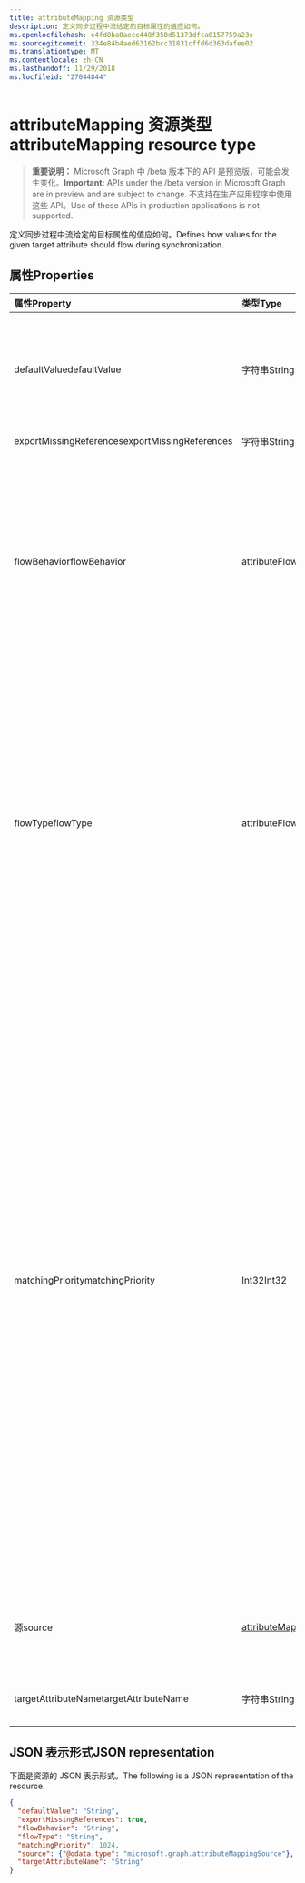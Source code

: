 ```yaml
---
title: attributeMapping 资源类型
description: 定义同步过程中流给定的目标属性的值应如何。
ms.openlocfilehash: e4fd8ba0aece448f358d51373dfca0157759a23e
ms.sourcegitcommit: 334e84b4aed63162bcc31831cffd6d363dafee02
ms.translationtype: MT
ms.contentlocale: zh-CN
ms.lasthandoff: 11/29/2018
ms.locfileid: "27044844"
---
```

# <a name="attributemapping-resource-type"></a><span data-ttu-id="b1a0c-103">attributeMapping 资源类型</span><span class="sxs-lookup"><span data-stu-id="b1a0c-103">attributeMapping resource type</span></span>

> <span data-ttu-id="b1a0c-104">**重要说明：** Microsoft Graph 中 /beta 版本下的 API 是预览版，可能会发生变化。</span><span class="sxs-lookup"><span data-stu-id="b1a0c-104">**Important:** APIs under the /beta version in Microsoft Graph are in preview and are subject to change.</span></span> <span data-ttu-id="b1a0c-105">不支持在生产应用程序中使用这些 API。</span><span class="sxs-lookup"><span data-stu-id="b1a0c-105">Use of these APIs in production applications is not supported.</span></span>

<span data-ttu-id="b1a0c-106">定义同步过程中流给定的目标属性的值应如何。</span><span class="sxs-lookup"><span data-stu-id="b1a0c-106">Defines how values for the given target attribute should flow during synchronization.</span></span>

## <a name="properties"></a><span data-ttu-id="b1a0c-107">属性</span><span class="sxs-lookup"><span data-stu-id="b1a0c-107">Properties</span></span>

| <span data-ttu-id="b1a0c-108">属性</span><span class="sxs-lookup"><span data-stu-id="b1a0c-108">Property</span></span>                  | <span data-ttu-id="b1a0c-109">类型</span><span class="sxs-lookup"><span data-stu-id="b1a0c-109">Type</span></span>                      | <span data-ttu-id="b1a0c-110">说明</span><span class="sxs-lookup"><span data-stu-id="b1a0c-110">Description</span></span>    |
|:--------------------------|:--------------------------|:---------------|
|<span data-ttu-id="b1a0c-111">defaultValue</span><span class="sxs-lookup"><span data-stu-id="b1a0c-111">defaultValue</span></span>               | <span data-ttu-id="b1a0c-112">字符串</span><span class="sxs-lookup"><span data-stu-id="b1a0c-112">String</span></span>                    |<span data-ttu-id="b1a0c-113">默认值用于以防**source**属性计算结果为`null`。</span><span class="sxs-lookup"><span data-stu-id="b1a0c-113">Default value to be used in case the **source** property was evaluated to `null`.</span></span> <span data-ttu-id="b1a0c-114">可选。</span><span class="sxs-lookup"><span data-stu-id="b1a0c-114">Optional.</span></span>|
|<span data-ttu-id="b1a0c-115">exportMissingReferences</span><span class="sxs-lookup"><span data-stu-id="b1a0c-115">exportMissingReferences</span></span>    |<span data-ttu-id="b1a0c-116">字符串</span><span class="sxs-lookup"><span data-stu-id="b1a0c-116">String</span></span>                     |<span data-ttu-id="b1a0c-117">仅供内部使用。</span><span class="sxs-lookup"><span data-stu-id="b1a0c-117">For internal use only.</span></span>|
|<span data-ttu-id="b1a0c-118">flowBehavior</span><span class="sxs-lookup"><span data-stu-id="b1a0c-118">flowBehavior</span></span>               |<span data-ttu-id="b1a0c-119">attributeFlowBehavior</span><span class="sxs-lookup"><span data-stu-id="b1a0c-119">attributeFlowBehavior</span></span>      |<span data-ttu-id="b1a0c-120">定义此属性时应可导出到目标目录。</span><span class="sxs-lookup"><span data-stu-id="b1a0c-120">Defines when this attribute should be exported to the target directory.</span></span> <span data-ttu-id="b1a0c-121">可能的值为：`FlowWhenChanged`和`FlowAlways`。</span><span class="sxs-lookup"><span data-stu-id="b1a0c-121">Possible values are: `FlowWhenChanged` and `FlowAlways`.</span></span> <span data-ttu-id="b1a0c-122">默认值为 `FlowWhenChanged`。</span><span class="sxs-lookup"><span data-stu-id="b1a0c-122">Default is `FlowWhenChanged`.</span></span> |
|<span data-ttu-id="b1a0c-123">flowType</span><span class="sxs-lookup"><span data-stu-id="b1a0c-123">flowType</span></span>                   |<span data-ttu-id="b1a0c-124">attributeFlowType</span><span class="sxs-lookup"><span data-stu-id="b1a0c-124">attributeFlowType</span></span>          |<span data-ttu-id="b1a0c-125">定义此属性时应更新目标目录中。</span><span class="sxs-lookup"><span data-stu-id="b1a0c-125">Defines when this attribute should be updated in the target directory.</span></span> <span data-ttu-id="b1a0c-126">可能的值为： `Always` （默认）， `ObjectAddOnly` （仅当创建新对象）， `MultiValueAddOnly` （仅当更改正在添加新值到多值属性）。</span><span class="sxs-lookup"><span data-stu-id="b1a0c-126">Possible values are: `Always` (default), `ObjectAddOnly` (only when new object is created), `MultiValueAddOnly` (only when the change is adding new values to a multi-valued attribute).</span></span> |
|<span data-ttu-id="b1a0c-127">matchingPriority</span><span class="sxs-lookup"><span data-stu-id="b1a0c-127">matchingPriority</span></span>           |<span data-ttu-id="b1a0c-128">Int32</span><span class="sxs-lookup"><span data-stu-id="b1a0c-128">Int32</span></span>                      |<span data-ttu-id="b1a0c-129">如果大于 0，则此属性将用于执行源和目标目录之间的对象的初始匹配。</span><span class="sxs-lookup"><span data-stu-id="b1a0c-129">If higher than 0, this attribute will be used to perform an initial match of the objects between source and target directories.</span></span> <span data-ttu-id="b1a0c-130">同步引擎将尝试查找匹配对象属性使用的第一次匹配优先级最低值。</span><span class="sxs-lookup"><span data-stu-id="b1a0c-130">The synchronization engine will try to find the matching object using attribute with lowest value of matching priority first.</span></span> <span data-ttu-id="b1a0c-131">如果找不到下, 一匹配 priority 属性将使用，依此类推直到找到匹配项，或没有匹配属性会保留。</span><span class="sxs-lookup"><span data-stu-id="b1a0c-131">If not found, the attribute with the next matching priority will be used, and so on a until match is found or no more matching attributes are left.</span></span> <span data-ttu-id="b1a0c-132">仅对于预计具有唯一的值，如电子邮件、 属性应用作匹配的属性。</span><span class="sxs-lookup"><span data-stu-id="b1a0c-132">Only attributes that are expected to have unique values, such as email, should be used as matching attributes.</span></span>|
|<span data-ttu-id="b1a0c-133">源</span><span class="sxs-lookup"><span data-stu-id="b1a0c-133">source</span></span>                     |[<span data-ttu-id="b1a0c-134">attributeMappingSource</span><span class="sxs-lookup"><span data-stu-id="b1a0c-134">attributeMappingSource</span></span>](synchronization-attributemappingsource.md)     | <span data-ttu-id="b1a0c-135">定义如何值应为源对象中提取 （或转换）。</span><span class="sxs-lookup"><span data-stu-id="b1a0c-135">Defines how a value should be extracted (or transformed) from the source object.</span></span> |
|<span data-ttu-id="b1a0c-136">targetAttributeName</span><span class="sxs-lookup"><span data-stu-id="b1a0c-136">targetAttributeName</span></span>        |<span data-ttu-id="b1a0c-137">字符串</span><span class="sxs-lookup"><span data-stu-id="b1a0c-137">String</span></span>                     |<span data-ttu-id="b1a0c-138">对目标对象的属性的名称。</span><span class="sxs-lookup"><span data-stu-id="b1a0c-138">Name of the attribute on the target object.</span></span> |

## <a name="json-representation"></a><span data-ttu-id="b1a0c-139">JSON 表示形式</span><span class="sxs-lookup"><span data-stu-id="b1a0c-139">JSON representation</span></span>

<span data-ttu-id="b1a0c-140">下面是资源的 JSON 表示形式。</span><span class="sxs-lookup"><span data-stu-id="b1a0c-140">The following is a JSON representation of the resource.</span></span>

<!-- {
  "blockType": "resource",
  "optionalProperties": [

  ],
  "@odata.type": "microsoft.graph.attributeMapping"
}-->

```json
{
  "defaultValue": "String",
  "exportMissingReferences": true,
  "flowBehavior": "String",
  "flowType": "String",
  "matchingPriority": 1024,
  "source": {"@odata.type": "microsoft.graph.attributeMappingSource"},
  "targetAttributeName": "String"
}

```

<!-- uuid: 8fcb5dbc-d5aa-4681-8e31-b001d5168d79
2015-10-25 14:57:30 UTC -->
<!-- {
  "type": "#page.annotation",
  "description": "attributeMapping resource",
  "keywords": "",
  "section": "documentation",
  "tocPath": ""
}-->